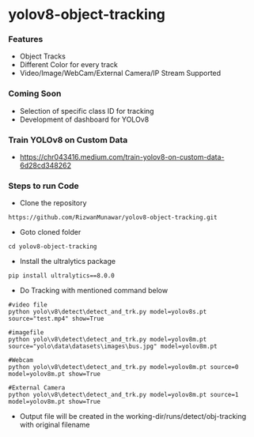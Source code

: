 # yolov8-object-tracking

### Features
- Object Tracks
- Different Color for every track
- Video/Image/WebCam/External Camera/IP Stream Supported

### Coming Soon
- Selection of specific class ID for tracking
- Development of dashboard for YOLOv8

### Train YOLOv8 on Custom Data
- https://chr043416.medium.com/train-yolov8-on-custom-data-6d28cd348262

### Steps to run Code
- Clone the repository
```
https://github.com/RizwanMunawar/yolov8-object-tracking.git
```

- Goto cloned folder
```
cd yolov8-object-tracking
```

- Install the ultralytics package
```
pip install ultralytics==8.0.0
```

- Do Tracking with mentioned command below
```
#video file
python yolo\v8\detect\detect_and_trk.py model=yolov8s.pt source="test.mp4" show=True

#imagefile
python yolo\v8\detect\detect_and_trk.py model=yolov8m.pt source="yolo\data\datasets\images\bus.jpg" model=yolov8m.pt

#Webcam
python yolo\v8\detect\detect_and_trk.py model=yolov8m.pt source=0 model=yolov8m.pt show=True

#External Camera
python yolo\v8\detect\detect_and_trk.py model=yolov8m.pt source=1 model=yolov8m.pt show=True
```

- Output file will be created in the working-dir/runs/detect/obj-tracking with original filename
